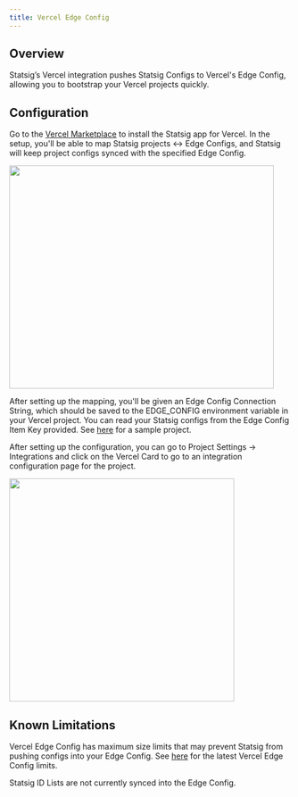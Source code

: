 ```yaml
---
title: Vercel Edge Config
---
```


## Overview
Statsig’s Vercel integration pushes Statsig Configs to Vercel's Edge Config, allowing you to bootstrap your Vercel projects quickly.

## Configuration
Go to the [Vercel Marketplace](https://vercel.com/integrations/statsig) to install the Statsig app for Vercel. In the setup, you'll be able to map Statsig projects <-> Edge Configs, and Statsig will keep project configs synced with the specified Edge Config.

<img src="https://user-images.githubusercontent.com/87334575/205374493-08dfc561-2095-45f2-be10-bba1a1958bf9.png" width="474" height="400" />

After setting up the mapping, you'll be given an Edge Config Connection String, which should be saved to the EDGE_CONFIG environment variable in your Vercel project. You can read your Statsig configs from the Edge Config Item Key provided. See [here](https://github.com/vercel/examples/tree/main/edge-middleware/ab-testing-statsig) for a sample project.

After setting up the configuration, you can go to Project Settings -> Integrations and click on the Vercel Card to go to an integration configuration page for the project.

<img src="https://user-images.githubusercontent.com/87334575/205373841-c347767e-db59-4763-8d9e-1f55b8970c2d.png" width="403" height="400" />

## Known Limitations

Vercel Edge Config has maximum size limits that may prevent Statsig from pushing configs into your Edge Config. See [here](https://vercel.com/docs/concepts/edge-network/edge-config/edge-config-limits) for the latest Vercel Edge Config limits.

Statsig ID Lists are not currently synced into the Edge Config.